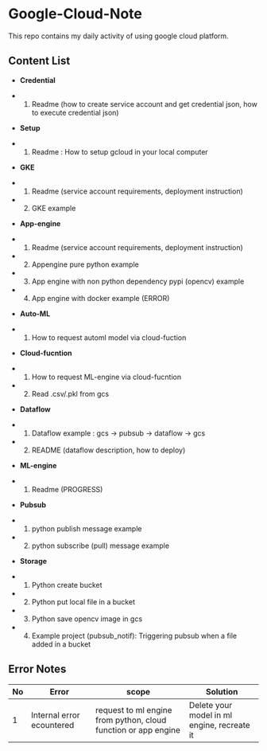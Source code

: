 # Google-Cloud-Note

This repo contains my daily activity of using google cloud platform.

## Content List
- **Credential**
- 1. Readme (how to create service account and get credential json, how to execute credential json)

- **Setup**
- 1. Readme : How to setup gcloud in your local computer

- **GKE**
- 1. Readme (service account requirements, deployment instruction)
- 2. GKE example

- **App-engine**
- 1. Readme (service account requirements, deployment instruction)
- 2. Appengine pure python example
- 3. App engine with non python dependency pypi (opencv) example 
- 4. App engine with docker example (ERROR)

- **Auto-ML**
- 1. How to request automl model via cloud-fuction

- **Cloud-fucntion**
- 1. How to request ML-engine via cloud-fucntion
- 2. Read .csv/.pkl from gcs

- **Dataflow**
- 1. Dataflow example : gcs -> pubsub -> dataflow -> gcs
- 2. README (dataflow description, how to deploy)

- **ML-engine**
- 1. Readme (PROGRESS)

- **Pubsub**
- 1. python publish message example
- 2. python subscribe (pull) message example

- **Storage**
- 1. Python create bucket
- 2. Python put local file in a bucket
- 3. Python save opencv image in gcs
- 4. Example project (pubsub_notif): Triggering pubsub when a file added in a bucket



## Error Notes
| No  |              Error                            |                       scope                                      |                 Solution                     |
| --- | --------------------------------------------- | ---------------------------------------------------------------- |--------------------------------------------- |
| 1   | Internal error ecountered                     |   request to ml engine from python, cloud function or app engine | Delete your model in ml engine, recreate it  |

